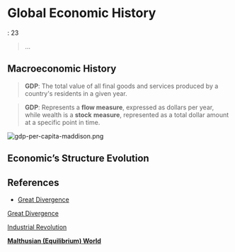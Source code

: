# Global Economic History

: 23

> …
> 

## Macroeconomic History

> **GDP**: The total value of all final goods and services produced by a country's residents in a given year.
> 

> **GDP**: Represents a **flow measure**, expressed as dollars per year, while wealth is a **stock** **measure**, represented as a total dollar amount at a specific point in time.
> 

![gdp-per-capita-maddison.png](Global%20Economic%20History%2017ac0f5171ec81f19cd8eaf83e24e47e/gdp-per-capita-maddison.png)

## Economic’s Structure Evolution

## References

- [Great Divergence](https://en.wikipedia.org/wiki/Great_Divergence)

[Great Divergence](Global%20Economic%20History%2017ac0f5171ec81f19cd8eaf83e24e47e/Great%20Divergence%2017ac0f5171ec8101a3afeda7441d0cb4.md)

[Industrial Revolution](Global%20Economic%20History%2017ac0f5171ec81f19cd8eaf83e24e47e/Industrial%20Revolution%2017ac0f5171ec8136a812e517efd3964f.md)

[**Malthusian  (Equilibrium) World**](Global%20Economic%20History%2017ac0f5171ec81f19cd8eaf83e24e47e/Malthusian%20(Equilibrium)%20World%2017ac0f5171ec81938db6fe5d19582023.md)
